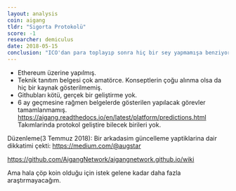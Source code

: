 ```yaml
---
layout: analysis
coin: aigang
tldr: "Sigorta Protokolü"
score: -1
researcher: demiculus
date: 2018-05-15
conclusion: "ICO'dan para toplayıp sonra hiç bir sey yapmamışa benziyorlar."
---
```


- Ethereum üzerine yapılmış. 
- Teknik tanıtım belgesi çok amatörce. Konseptlerin çoğu alınma olsa da hiç bir kaynak gösterilmemiş. 
- Githubları kötü, gerçek bir geliştirme yok.
- 6 ay geçmesine rağmen belgelerde gösterilen yapılacak görevler tamamlanmamış. https://aigang.readthedocs.io/en/latest/platform/predictions.html
Takımlarinda protokol geliştire bilecek birileri yok.

Düzenleme(3 Temmuz 2018): Bir arkadasim güncelleme yaptiklarina dair dikkatimi çekti: https://medium.com/@augstar

https://github.com/AigangNetwork/aigangnetwork.github.io/wiki

Ama hala çöp koin olduğu için istek gelene kadar daha fazla araştırmayacağım. 
